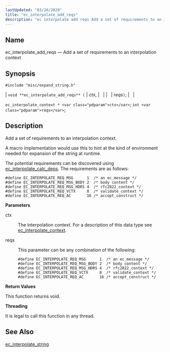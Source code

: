 ```yaml
---
lastUpdated: "03/26/2020"
title: "ec_interpolate_add_reqs"
description: "ec interpolate add reqs Add a set of requirements to an interpolation context void ec interpolate add reqs ctx reqs ec interpolate context ctx int reqs Add a set of requirements to an interpolation context A macro implementation would use this to hint at the kind of environment needed for..."
---
```


<a name="apis.ec_interpolate_add_reqs"></a> 
## Name

ec_interpolate_add_reqs — Add a set of requirements to an interpolation context

## Synopsis

`#include "misc/expand_string.h"`

| `void **ec_interpolate_add_reqs** (` | <var class="pdparam">ctx</var>, |   |
|   | <var class="pdparam">reqs</var>`)`; |   |

`ec_interpolate_context * <var class="pdparam">ctx</var>`;
`int <var class="pdparam">reqs</var>`;<a name="idp53328768"></a> 
## Description

Add a set of requirements to an interpolation context.

A macro implementation would use this to hint at the kind of environment needed for expansion of the string at runtime.

The potential requirements can be discovered using [ec_interpolate_calc_deps](/momentum/3/3-api/apis-ec-interpolate-calc-deps). The requirements are as follows:

```
#define EC_INTERPOLATE_REQ_MSG      1  /* an ec_message */
#define EC_INTERPOLATE_REQ_MSG_BODY 2  /* body content */
#define EC_INTERPOLATE_REQ_MSG_HDRS 4  /* rfc2822_context */
#define EC_INTERPOLATE_REQ_VCTX     8  /* validate_context */
#define EC_INTERPOLATE_REQ_AC       16 /* accept_construct */
```
**<a name="idp53332864"></a> Parameters**

<dl class="variablelist">

<dt>ctx</dt>

<dd>

The interpolation context. For a description of this data type see [ec_interpolate_context](/momentum/3/3-api/structs-ec-interpolate-context).

</dd>

<dt>reqs</dt>

<dd>

This parameter can be any combination of the following:

```
#define EC_INTERPOLATE_REQ_MSG      1  /* an ec_message */
#define EC_INTERPOLATE_REQ_MSG_BODY 2  /* body content */
#define EC_INTERPOLATE_REQ_MSG_HDRS 4  /* rfc2822_context */
#define EC_INTERPOLATE_REQ_VCTX     8  /* validate_context */
#define EC_INTERPOLATE_REQ_AC       16 /* accept_construct */
```
</dd>

</dl>

**<a name="idp53339264"></a> Return Values**

This function returns void.

**<a name="idp53340176"></a> Threading**

It is legal to call this function in any thread.

<a name="idp53341280"></a> 
## See Also

[ec_interpolate_string](/momentum/3/3-api/apis-ec-interpolate-string)